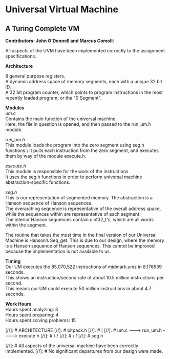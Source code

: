 # Universal Virtual Machine
## A Turing Complete VM

**Contributors: John O’Donnell and Marcus Comolli**

All aspects of the UVM have been implemented correctly to the assignment specifications.

**Architecture**

8 general purpose registers.\
A dynamic address space of memory segments, each with a unique 32 bit ID.\
A 32 bit program counter, which points to program instructions in the most recently loaded program, or the "0 Segment".

**Modules**\
*um.c*\
Contains the main function of the universal machine.\
Here, the file in question is opened, and then passed to the run_um.h module.

*run_um.h*\
This module loads the program into the zero segment using seg.h functions.\ 
It pulls each instruction from the zero segment, and executes them by way of the module execute.h.

*execute.h*\
This module is responsible for the work of the instructions\
It uses the seg.h functions in order to perform universal machine abstraction-specific functions.

*seg.h*\
This is our representation of segmented memory. The abstraction is a Hanson sequence of Hanson sequences.\
The overarching sequence is representative of the overall address space, while the sequences within are representative of each segment.\
The interior Hanson sequences contain uint32_t's, which are all words within the segment.


The routine that takes the most time in the final version of our Universal Machine is Hanson’s Seq_get. This is due to our design, where the memory is a Hanson sequence of Hanson sequences. This cannot be improved because the implementation is not available to us.

**Timing**\
Our UM executes the 85,070,522 instructions of midmark.umz in 8.176539 seconds.\
This shows an instruction/second rate of about 10.5 million instructions per second.\
This means our UM could execute 50 million instructions in about 4.7 seconds.

**Work Hours**\
Hours spent analyzing: 3\
Hours spent preparing: 4\
Hours spent solving problems: 15

[//]: # ARCHITECTURE
[//]: #          bitpack.h
[//]: #             |
[//]: # um.c ---> run_um.h ----> execute.h
[//]: #                 \       / 
[//]: #                  \     /
[//]: #                   seg.h
 
[//]: # All aspects of the universal machine have been correctly implemented.
[//]: # No significant departures from our design were made.
